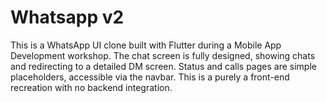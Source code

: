 # Whatsapp v2

This is a WhatsApp UI clone built with Flutter during a Mobile App Development workshop. The chat screen is fully designed, showing chats and redirecting to a detailed DM screen. Status and calls pages are simple placeholders, accessible via the navbar. This is a purely a front-end recreation with no backend integration.
